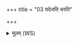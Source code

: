 +++
title = "03 यदेजति चरति"

+++
<details><summary>मूलम् (WS)</summary>

यदेजति चरति यच्च तिष्ठत्यप्राणात् प्राणन्निमिषच्च चेष्टत ।  
तद्दाधार पृथिवीं विश्वरूपं तत् सम्भूय भवत्येकमेव ॥ ३ ॥
</details>